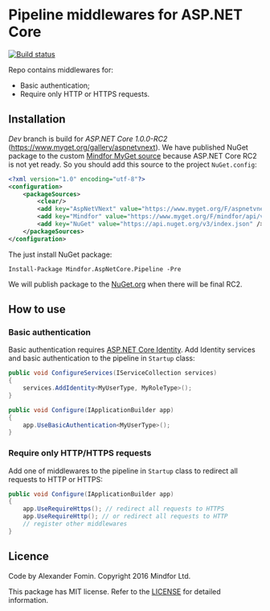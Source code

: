 # Pipeline middlewares for ASP.NET Core

[![Build status](https://ci.appveyor.com/api/projects/status/uxjx64j4o1xhle8t?svg=true)](https://ci.appveyor.com/project/mindfor/aspnetcore-pipeline)

Repo contains middlewares for:

- Basic authentication;
- Require only HTTP or HTTPS requests.

## Installation

*Dev* branch is build for *ASP.NET Core 1.0.0-RC2* (https://www.myget.org/gallery/aspnetvnext). We have published NuGet package to the custom [Mindfor MyGet source](https://www.myget.org/F/mindfor/api/v3/index.json) because ASP.NET Core RC2 is not yet ready. So you should add this source to the project `NuGet.config`:
```xml
<?xml version="1.0" encoding="utf-8"?>
<configuration>
	<packageSources>
		<clear/>
		<add key="AspNetVNext" value="https://www.myget.org/F/aspnetvnext/api/v3/index.json" />
		<add key="Mindfor" value="https://www.myget.org/F/mindfor/api/v3/index.json" />
		<add key="NuGet" value="https://api.nuget.org/v3/index.json" />
	</packageSources>
</configuration>
```

The just install NuGet package:
```
Install-Package Mindfor.AspNetCore.Pipeline -Pre
```

We will publish package to the [NuGet.org](http://nuget.org) when there will be final RC2. 

## How to use

### Basic authentication

Basic authentication requires [ASP.NET Core Identity](https://github.com/aspnet/identity). Add Identity services and basic authentication to the pipeline in `Startup` class:

```C#
public void ConfigureServices(IServiceCollection services)
{
	services.AddIdentity<MyUserType, MyRoleType>();
}

public void Configure(IApplicationBuilder app)
{
	app.UseBasicAuthentication<MyUserType>();
}
```

### Require only HTTP/HTTPS requests

Add one of middlewares to the pipeline in `Startup` class to redirect all requests to HTTP or HTTPS:
```C#
public void Configure(IApplicationBuilder app)
{
	app.UseRequireHttps(); // redirect all requests to HTTPS
	app.UseRequireHttp(); // or redirect all requests to HTTP
	// register other middlewares
}
```

## Licence

Code by Alexander Fomin. Copyright 2016 Mindfor Ltd.

This package has MIT license. Refer to the [LICENSE](blob/dev/LICENSE) for detailed information.